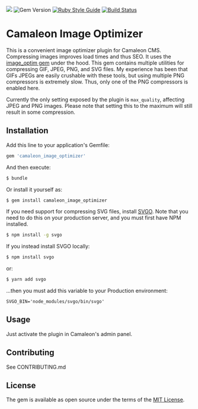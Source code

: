 ![](https://img.shields.io/badge/ruby-2.5%2B-red.svg)
![Gem Version](https://img.shields.io/gem/v/camaleon_image_optimizer.svg?colorB=blue)
[![Ruby Style Guide](https://img.shields.io/badge/code_style-standard-brightgreen.svg)](https://github.com/testdouble/standard)
[![Build Status](https://travis-ci.org/brian-kephart/camaleon_image_optimizer.svg?branch=master)](https://travis-ci.org/brian-kephart/camaleon_image_optimizer)



# Camaleon Image Optimizer
This is a convenient image optimizer plugin for Camaleon CMS. Compressing images improves load times and thus SEO. It uses the [image_optim gem](https://github.com/toy/image_optim) under the hood. This gem contains multiple utilities for compressing GIF, JPEG, PNG, and SVG files. My experience has been that GIFs JPEGs are easily crushable with these tools, but using multiple PNG compressors is extremely slow. Thus, only one of the PNG compressors is enabled here.

Currently the only setting exposed by the plugin is `max_quality`, affecting JPEG and PNG images. Please note that setting this to the maximum will still result in some compression.

## Installation
Add this line to your application's Gemfile:

```ruby
gem 'camaleon_image_optimizer'
```

And then execute:
```bash
$ bundle
```

Or install it yourself as:
```bash
$ gem install camaleon_image_optimizer
```

If you need support for compressing SVG files, install [SVGO](https://github.com/svg/svgo). Note that you need to do this on your production server, and you must first have NPM installed.
```bash
$ npm install -g svgo
```

If you instead install SVGO locally:
```bash
$ npm install svgo
```
or:
```bash
$ yarn add svgo
```
...then you must add this variable to your Production environment:
```
SVGO_BIN='node_modules/svgo/bin/svgo'
```

## Usage
Just activate the plugin in Camaleon's admin panel.

## Contributing
See CONTRIBUTING.md

## License
The gem is available as open source under the terms of the [MIT License](https://opensource.org/licenses/MIT).
